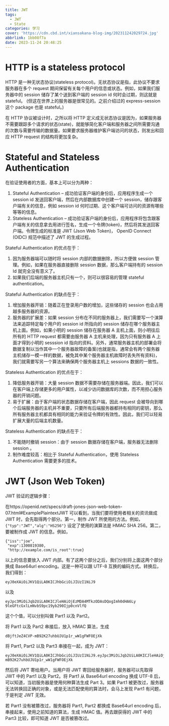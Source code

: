 ```yaml
---
title: JWT
tags:
  - JWT
  - State
categories: 学习
cover: 'https://cdn.cbd.int/xiansakana-blog-img/202311242029724.jpg'
abbrlink: 1bb08f7a
date: 2023-11-24 20:48:25
---
```


# HTTP is a stateless protocol

HTTP 是一种无状态协议(stateless protocol)。无状态协议是指，此协议不要求服务器在多个 request 期间保留有关每个用户的信息或状态。例如，如果我们服务器中的 session 储存了某个送到客户端的 session id 何时会过期，则这就是 stateful。 (但这在世界上的服务器是很常见的。之前介绍过的 express-session 这个 package 也是 stateful。)

在 HTTP 协议被设计时，之所以将 HTTP 定义成无状态协议是因为，如果服务器不需要跟踪多个请求的状态(state)，就能够简化客户端和服务器之间所需要沟通的次数与需要传输的数据量。如果要求服务器维护客户端访问的状态，则发出和回应 HTTP request 的结构将更加复杂。

# Stateful and Stateless Authentication

在验证使用者的方面，基本上可以分为两种：

1. Stateful Authentication – 成功验证客户端的身份后，应用程序生成一个 session id 发送回客户端，然后在内部数据库中创建一个 session，储存跟客户端有关的信息，例如 session id 何时过期、这个客户端可访问的资源有哪些等等的信息。
2. Stateless Authentication – 成功验证客户端的身份后，应用程序将包含跟客户端有关的信息拿去用进行签名，生成一个令牌(token)，然后将其发送回客户端。令牌生成的标准是 JWT (Json Web Token)， OpenID Connect (OIDC) 规范中描述了 JWT 的生成过程。

Stateful Authentication 的优点在于：

1. 因为服务器端可以随时将 session 内部的数据删除，所以方便做 session 管理。例如，如果在服务器直接删除 session 数据，那么客户端持有的 session Id 就完全没有意义了。
2. 如果我们后端的服务器主机只有一个，则可以很容易的管理 stateful authentication。

Stateful Authentication 的缺点在于：

1. 增加服务器开销：随着正在登录用户数的增加，这些储存的 session 也会占用越多服务器的资源。
2. 服务器的扩展差：如果 session 分布在不同的服务器上，我们需要写一个演算法来追踪特定每个用户的 session id 所指向的 session 储存在哪个服务器主机上面。例如，如果小明的 session 储存在服务器 A 主机上面，则小明往后所有的 HTTP request 都需要由服务器 A 主机来处理，因为只有服务器 A 上面才得到小明的 sesssion id 指向的资料。另外，通常服务器主机的部署会将数据复制以当作其中一个服务器故障的备案(也就是指，通常会有两个服务器主机储存一模一样的数据，被免其中某个服务器主机故障时丢失所有资料)，我们就需要写另一个算法来确保两个服务器主机上 sessions 数据的一致性。

Stateless Authentication 的优点在于：

1. 降低服务器开销：大量 session 数据不需要存储在服务器端。因此，我们可以在客户端上存储更多的用户属性，以减少访问数据库的次数，而不用担心服务器的开销问题。
2. 易于扩展：由于客户端的状态数据存储在客户端，因此 request 会被导向到哪个后端服务器的主机并不重要，只要所有后端服务器都持有相同的密钥，那么所有服务器主机都具有相同的能力来验证令牌的有效性。因此，我们可以轻易扩展大量的后端主机数量。

Stateless Authentication 的缺点在于：

1. 不能随时撤销 session：由于 session 数据存储在客户端，服务器无法删除 session 。
2. 制作难度较高：相比于 Stateful Authentication，使用 Stateless Authentication 需要更多的技术。

# JWT (Json Web Token)

JWT 验证的逻辑步骤：

在https://openid.net/specs/draft-jones-json-web-token-07.html#ExamplePlaintextJWT 可以看到，当我们要将使用者相关的资讯做成 JWT 时，会先取得两个部分。第一，制作 JWT 所使用的方法。例如，`{"typ":"JWT","alg":"HS256"}` 设定了使用的演算法是 HMAC SHA 256。第二，要被制作成 JWT 的信息。例如，

```
{"iss":"joe",
 "exp":1300819380,
 "http://example.com/is_root":true}
```

以上的信息要放入 JWT 内部。有了这两个部分之后，我们分别将上面这两个部分换成 Base64url encoding。这是一种可以跟 UTF-8 互换的编码方式。转换后，我们得到：

    eyJ0eXAiOiJKV1QiLA0KICJhbGciOiJIUzI1NiJ9

以及

    eyJpc3MiOiJqb2UiLA0KICJleHAiOjEzMDA4MTkzODAsDQogImh0dHA6Ly
    9leGFtcGxlLmNvbS9pc19yb290Ijp0cnVlfQ

这个个值，可以分别叫做 Part1 以及 Part2。

将 Part1 以及 Part2 串接后，放入 HMAC 算法，生成

```
dBjftJeZ4CVP-mB92K27uhbUJU1p1r_wW1gFWFOEjXk
```

将 Part1, Part2 以及 Part3 串接在一起，成为 JWT：

```
eyJ0eXAiOiJKV1QiLA0KICJhbGciOiJIUzI1NiJ9.eyJpc3MiOiJqb2UiLA0KICJleHAiOjEzMDA4MTkzODAsDQogImh0dHA6Ly9leGFtcGxlLmNvbS9pc19yb290Ijp0cnVlfQ.dBjftJeZ4CVP-mB92K27uhbUJU1p1r_wW1gFWFOEjXk
```

然后将 JWT 寄给用户。当用户将 JWT 寄回给服务器时，服务器可以先取得 JWT 中的 Part1 以及 Part2。将 Part1 从 Base64url encoding 换成 UTF-8 后，可以知道，当初服务器是使用何种算法生成 Part 3。如果 Part1 被更改过，服务器无法转换回正确的对象，或是无法匹配使用的算法时，会马上发现 Part1 有问题，于是判定 JWT 无效。

若 Part1 没有被篡改过，服务器将 Part1, Part2 都换成 Base64url encoding 后，串接起来，使用之前知道的算法，生成 HMAC 值。再去跟获得的 JWT 中的 Part3 比较，即可知道 JWT 是否被篡改过。
